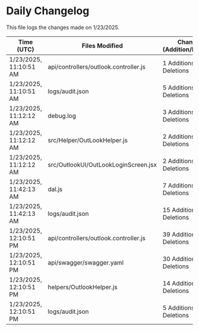 # Daily Changelog

This file logs the changes made on 1/23/2025.

| Time (UTC)             | Files Modified                    | Changes (Addition/Deletion) |
|------------------------|-----------------------------------|-----------------------------|
| 1/23/2025, 11:10:51 AM | api/controllers/outlook.controller.js | 1 Additions & 1 Deletions |
| 1/23/2025, 11:10:51 AM | logs/audit.json | 5 Additions & 5 Deletions |
| 1/23/2025, 11:12:12 AM | debug.log | 3 Additions & 0 Deletions|
| 1/23/2025, 11:12:12 AM | src/Helper/OutLookHelper.js | 2 Additions & 1 Deletions|
| 1/23/2025, 11:12:12 AM | src/OutlookUI/OutLookLoginScreen.jsx | 2 Additions & 0 Deletions|
| 1/23/2025, 11:42:13 AM | dal.js | 7 Additions & 9 Deletions|
| 1/23/2025, 11:42:13 AM | logs/audit.json | 15 Additions & 15 Deletions|
| 1/23/2025, 12:10:51 PM | api/controllers/outlook.controller.js | 39 Additions & 8 Deletions|
| 1/23/2025, 12:10:51 PM | api/swagger/swagger.yaml | 30 Additions & 0 Deletions|
| 1/23/2025, 12:10:51 PM | helpers/OutlookHelper.js | 14 Additions & 1 Deletions|
| 1/23/2025, 12:10:51 PM | logs/audit.json | 5 Additions & 5 Deletions|
